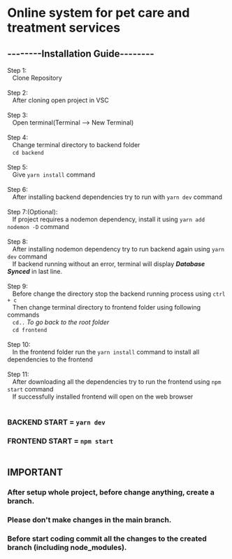 # Online system for pet care and treatment services

## --------Installation Guide--------

Step 1:<br/>
    &nbsp;&nbsp; Clone Repository<br/><br/>
Step 2:<br/>
    &nbsp;&nbsp; After cloning open project in VSC<br/><br/>
Step 3:<br/>
    &nbsp;&nbsp; Open terminal(Terminal  -->  New Terminal)<br/><br/>
Step 4:<br/>
    &nbsp;&nbsp; Change terminal directory to backend folder<br/>
    &nbsp;&nbsp; `cd backend`<br/><br/>
Step 5:<br/>
    &nbsp;&nbsp; Give `yarn install` command<br/><br/>
Step 6:<br/>
    &nbsp;&nbsp; After installing backend dependencies try to run with `yarn dev` command<br/><br/>
Step 7:(Optional):<br/>
    &nbsp;&nbsp; If project requires a nodemon dependency, install it using `yarn add nodemon -D` command <br/><br/>
Step 8:<br/>
    &nbsp;&nbsp; After installing nodemon dependency try to run backend again using `yarn dev` command <br/>
    &nbsp;&nbsp; If backend running without an error, terminal will display ***Database Synced*** in last line.<br/><br/>
Step 9:<br/>
    &nbsp;&nbsp; Before change the directory stop the backend running process using `ctrl + c`<br/>
    &nbsp;&nbsp; Then change terminal directory to frontend folder using following commands<br/>
    &nbsp;&nbsp; `cd..` _To go back to the root folder_<br/>
    &nbsp;&nbsp; `cd frontend`<br/><br/>
Step 10:<br/>
    &nbsp;&nbsp; In the frontend folder run the `yarn install` command to install all dependencies to the frontend<br/><br/>
Step 11:<br/>
    &nbsp;&nbsp; After downloading all the dependencies try to run the frontend using `npm start` command<br/>
    &nbsp;&nbsp; If successfully installed frontend will open on the web browser<br/><br/>
### BACKEND START = `yarn dev`
### FRONTEND START = `npm start`<br/><br/>

## IMPORTANT

### After setup whole project, before change anything, create a branch.
### Please don't make changes in the main branch.
### Before start coding commit all the changes to the created branch (including node_modules).



